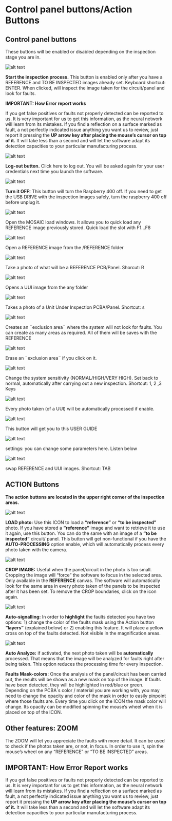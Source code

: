 # Control panel buttons/Action Buttons

## Control panel buttons

These buttons will be enabled or disabled depending on the inspection stage you are in.

![alt text](assets/StartButton.PNG)

**Start the inspection process.** This button is enabled only after you have a REFERENCE and TO BE INSPECTED images already set. Keyboard shortcut: ENTER. When clicked, will inspect the image taken for the circuit/panel and look for faults.

**IMPORTANT: How Error report works**

If you get false positives or faults not properly detected can be reported to us. It is very important for us to get this information, as the neural network will learn from its mistakes. If you find a reflection on a surface marked as fault, a not perfectly indicated issue anything you want us to review, just report it pressing the **UP arrow key after placing the mouse’s cursor on top of it.** It will take less than a second and will let the software adapt its detection capacities to your particular manufacturing process.

![alt text](assets/logout.PNG)


**Log-out button.** Click here to log out. You will be asked again for your user credentials next time you launch the software.

![alt text](assets/turnoff.PNG)

**Turn it OFF:** This button will turn the Raspberry 400 off. If you need to get the USB DRIVE with the inspection images safely, turn the raspberry 400 off before unplug it.

![alt text](assets/mosaic.PNG)

Open the MOSAIC load windows. It allows you to quick load any REFERENCE image previously stored. Quick load the slot with F1...F8

![alt text](assets/Open-reference.PNG)

Open a REFERENCE image from the /REFERENCE folder

![alt text](assets/reference-photo.PNG)

Take a photo of what will be a REFERENCE PCB/Panel. Shorcut: R

![alt text](assets/Open-UUI.PNG)

Opens a UUI image from the any folder

![alt text](<assets/UUI photo.PNG>)

Takes a photo of a Unit Under Inspection PCBA/Panel. Shortcut: s

![alt text](assets/exclucion-area.PNG)

Creates an ¨exclusion area¨ where the system will not look for faults. You can create as many areas as required. All of them will be saves with the REFERENCE

![alt text](assets/erase.PNG)

Erase an ¨exclusion area¨ if you click on it.

![alt text](assets/sensitiviti.PNG)

Change the system sensitivity (NORMAL/HIGH/VERY HIGH). Set back to normal, automatically after carrying out a new inspection. Shortcut: 1, 2 ,3 Keys

![alt text](assets/UUI-processing.PNG)

Every photo taken (of a UUI) will be automatically processed if enable.

![alt text](assets/User-guide.PNG)

This button will get you to this USER GUIDE

![alt text](assets/settings.PNG)

settings: you can change some parameters here. Listen below

![alt text](assets/swap.PNG)

swap REFERENCE and UUI images. Shortcut: TAB

## ACTION Buttons

**The action buttons are located in the upper right corner of the inspection areas.**

![alt text](assets/load_photo.PNG)

**LOAD photo:** Use this ICON to load a **“reference”** or **“to be inspected”** photo. If you have stored a **“reference”** image and want to retrieve it to use it again, use this button. You can do the same with an image of a **“to be inspected”** circuit/ panel. This button will get non-functional if you have the **AUTO-PROCESSING** option enable, which will automatically process every photo taken with the camera.

![alt text](assets/crop_image.PNG)

**CROP IMAGE:** Useful when the panel/circuit in the photo is too small. Cropping the image will “force” the software to focus in the selected area. Only available in the **REFERENCE** canvas. The software will automatically look for the same area in every photo taken of the panels to be inspected after it has been set. To remove the CROP boundaries, click on the icon again.

![alt text](assets/auto_signling.PNG)

**Auto-signalling:** In order to **highlight** the faults detected you have two options: 1) change the color of the faults mask using the Action button **“layers”** (explained below) or 2) enabling this feature. It will place a yellow cross on top of the faults detected. Not visible in the magnification areas.

![alt text](assets/autoanalize.PNG)

**Auto Analyze:** if activated, the next photo taken will be **automatically** processed. That means that the image will be analyzed for faults right after being taken. This option reduces the processing time for every inspection.


**Faults Mask-colors:** Once the analysis of the panel/circuit has been carried out, the results will be shown as a new mask on top of the image. If faults have been detected, they will be highlighted in red/blue or green. Depending on the PCBA´s color / material you are working with, you may need to change the opacity and color of the mask in order to easily pinpoint where those faults are. Every time you click on the ICON the mask color will change. Its opacity can be modified spinning the mouse’s wheel when it is placed on top of the ICON.

## Other features: ZOOM

The ZOOM will let you appreciate the faults with more detail. It can be used to check if the photos taken are, or not, in focus. In order to use it, spin the mouse’s wheel on any “REFERENCE” or “TO BE INSPECTED” areas.

## IMPORTANT: How Error Report works

If you get false positives or faults not properly detected can be reported to us. It is very important for us to get this information, as the neural network will learn from its mistakes. If you find a reflection on a surface marked as fault, a not perfectly indicated issue anything you want us to review, just report it pressing the **UP arrow key after placing the mouse’s cursor on top of it.** It will take less than a second and will let the software adapt its detection capacities to your particular manufacturing process.


